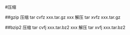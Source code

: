#压缩

##gzip
压缩 tar cvfz xxx.tar.gz xxx
解压 tar xvfz xxx.tar.gz

##bzip2
压缩 tar cvfj xxx.tar.bz2 xxx
解压 tar xvfj xxx.tar.bz2
